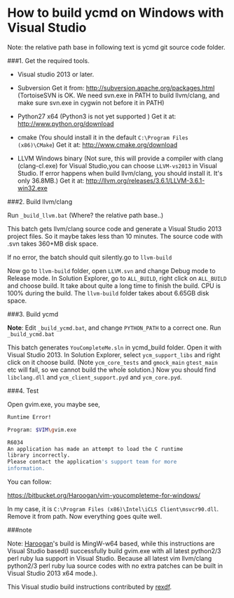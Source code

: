 # How to build ycmd on Windows with Visual Studio

Note: the relative path base in following text is ycmd git source code folder.


###1. Get the required tools.

- Visual studio 2013 or later.

- Subversion Get it from: http://subversion.apache.org/packages.html (TortoiseSVN is OK. We need svn.exe in PATH to build llvm/clang, and make sure svn.exe in cygwin not before it in PATH)

- Python27 x64 (Python3 is not yet supported ) Get it at:  http://www.python.org/download

- cmake (You should install it in the default `C:\Program Files (x86)\CMake`) Get it at: http://www.cmake.org/download

- LLVM Windows binary (Not sure, this will provide a compiler with clang (clang-cl.exe) for Visual Studio,you can choose `LLVM-vs2013` in Visual Studio. If error happens when build llvm/clang, you should install it. It's only 36.8MB.) Get it at: http://llvm.org/releases/3.6.1/LLVM-3.6.1-win32.exe 

###2. Build llvm/clang

Run `_build_llvm.bat` (Where? the relative path base..)

This batch gets llvm/clang source code and generate a Visual Studio 2013 project files. So it maybe takes less than 10 minutes. The source code with .svn takes 360+MB disk space.

If no error, the batch should quit silently.go to `llvm-build`

Now go to `llvm-build` folder, open `LLVM.svn` and change Debug mode to Release mode. In Solution Explorer, go to `ALL_BUILD`, right click on `ALL_BUILD` and choose build. It take about quite a long time to finish the build. CPU is 100% during the build. The `llvm-build` folder takes about 6.65GB disk space.

###3. Build ycmd

**Note**: Edit `_build_ycmd.bat`, and change `PYTHON_PATH` to a correct one.
Run `_build_ycmd.bat`

This batch generates `YouCompleteMe.sln` in ycmd_build folder. Open it with Visual Studio 2013. In Solution Explorer, select `ycm_support_libs` and right click on it choose build. (Note `ycm_core_tests` and `gmock_main` `gtest_main` etc will fail, so we cannot build the whole solution.) Now you should find `libclang.dll` and `ycm_client_support.pyd` and `ycm_core.pyd`.

###4. Test

Open gvim.exe, you maybe see,
```bash
Runtime Error!

Program: $VIM\gvim.exe

R6034
An application has made an attempt to load the C runtime
library incorrectly.
Please contact the application's support team for more
information.
```
You can follow:

https://bitbucket.org/Haroogan/vim-youcompleteme-for-windows/

In my case, it is `C:\Program Files (x86)\Intel\iCLS Client\msvcr90.dll`. Remove it from path. Now everything goes quite well.

###note

Note: [Haroogan](https://bitbucket.org/Haroogan)'s build is MingW-w64 based, while this instructions are Visual Studio based(I successfully build gvim.exe with all latest python2/3 perl ruby lua support in Visual Studio. Because all latest vim llvm/clang python2/3 perl ruby lua source codes with no extra patches can be built in Visual Studio 2013 x64 mode.).

This Visual studio build instructions contributed by [rexdf](http://github.com/rexdf).